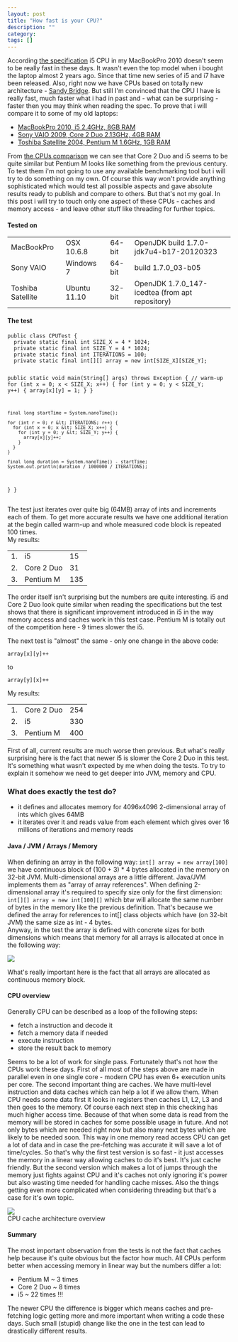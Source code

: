```yaml
---
layout: post
title: "How fast is your CPU?"
description: ""
category: 
tags: []
---
```


<p>
  According <a href="http://ark.intel.com/products/47341/Intel-Core-i5-520M-Processor-(3M-Cache-2_40-GHz)" target="_blank">the specification</a> i5 CPU in my MacBookPro 2010 doesn't seem to be really fast in these days. It wasn't even the top model when i bought the laptop almost 2 years ago. Since that time new series of i5 and i7 have been released. Also, right now we have CPUs based on totally new architecture - <a href="http://software.intel.com/en-us/articles/sandy-bridge/" target="_blank">Sandy Bridge</a>. But still I'm convinced that the CPU I have is really fast, much faster what i had in past and - what can be surprising - faster then you may think when reading the spec. To prove that i will compare it to some of my old laptops:
</p>
<ul>
  <li><a href="http://www.everymac.com/systems/apple/macbook_pro/stats/macbook-pro-core-i5-2.4-aluminum-15-mid-2010-unibody-specs.html" target="_blank">MacBookPro 2010, i5 2.4GHz, 8GB RAM</a></li>
  <li><a href="http://www.sony.co.uk/product/vn-cw-series/vpccw1s1e-r" target="_blank">Sony VAIO 2009, Core 2 Duo 2.13GHz, 4GB RAM</a></li>
  <li><a href="http://eu.computers.toshiba-europe.com/innovation/jsp/SUPPORTSECTION/discontinuedProductPage.do?service=EU&PRODUCT_ID=97587" target="_blank">Toshiba Satellite 2004, Pentium M 1.6GHz, 1GB RAM</a></li>
</ul>
<p>
  From <a href="http://ark.intel.com/compare/36734,27584,47341" target="_blank">the CPUs comparison</a> we can see that Core 2 Duo and i5 seems to be quite similar but Pentium M looks like something from the previous century. To test them i'm not going to use any available benchmarking tool but i will try to do something on my own. Of course this way won't provide anything sophisticated which would test all possible aspects and gave absolute results ready to publish and compare to others. But that's not my goal. In this post i will try to touch only one aspect of these CPUs - caches and memory access - and leave other stuff like threading for further topics.
</p>
<h4>Tested on</h4>
<p>
<table>
  <tbody>
    <tr><td>MacBookPro</td><td>OSX 10.6.8</td><td>64-bit</td><td>OpenJDK build 1.7.0-jdk7u4-b17-20120323</td></tr>
    <tr><td>Sony VAIO</td><td>Windows 7</td><td>64-bit</td><td>build 1.7.0_03-b05</td></tr>
    <tr><td>Toshiba Satellite</td><td>Ubuntu 11.10</td><td>32-bit</td><td>OpenJDK 1.7.0_147-icedtea (from apt repository)</td></tr>
  </tbody>
</table>
</p>
<h4>The test</h4>
<pre><code>public class CPUTest {
  private static final int SIZE_X = 4 * 1024;
  private static final int SIZE_Y = 4 * 1024;
  private static final int ITERATIONS = 100;
  private static final int[][] array = new int[SIZE_X][SIZE_Y];

  public static void main(String[] args) throws Exception {
    // warm-up
    for (int x = 0; x &lt; SIZE_X; x++) {
      for (int y = 0; y &lt; SIZE_Y; y++) {
        array[x][y] = 1;
      }
    }

    final long startTime = System.nanoTime();

    for (int r = 0; r &lt; ITERATIONS; r++) {
      for (int x = 0; x &lt; SIZE_X; x++) {
        for (int y = 0; y &lt; SIZE_Y; y++) {
          array[x][y]++;
        }
      }
    }

    final long duration = System.nanoTime() - startTime;
    System.out.println(duration / 1000000 / ITERATIONS);
  }
}</code></pre>
<p>
  The test just iterates over quite big (64MB) array of ints and increments each of them. To get more accurate results we have one additional iteration at the begin called warm-up and whole measured code block is repeated 100 times.<br/>
  My results:
</p>
<table>
  <tbody>
    <tr><td>1.</td><td>i5</td><td>15</td></tr>
    <tr><td>2.</td><td>Core 2 Duo</td><td>31</td></tr>
    <tr><td>3.</td><td>Pentium M</td><td>135</td></tr>
  </tbody>
</table>
<p>
  The order itself isn't surprising but the numbers are quite interesting. i5 and Core 2 Duo look quite similar when reading the specifications but the test shows that there is significant improvement introduced in i5 in the way memory access and caches work in this test case. Pentium M is totally out of the competition here - 9 times slower the i5.
</p>
<p>The next test is "almost" the same - only one change in the above code:</p>
<pre><code>array[x][y]++</code></pre>
<p>to</p>
<pre><code>array[y][x]++</code></pre>
<p>My results:</p>
<table>
  <tbody>
    <tr><td>1.</td><td>Core 2 Duo</td><td>254</td></tr>
    <tr><td>2.</td><td>i5</td><td>330</td></tr>
    <tr><td>3.</td><td>Pentium M</td><td>400</td></tr>
  </tbody>
</table>
<p>
  First of all, current results are much worse then previous. But what's really surprising here is the fact that newer i5 is slower the Core 2 Duo in this test. It's something what wasn't expected by me when doing the tests. To try to explain it somehow we need to get deeper into JVM, memory and CPU.
</p>
<h3>What does exactly the test do?</h3>
<ul>
  <li>it defines and allocates memory for 4096x4096 2-dimensional array of ints which gives 64MB</li>
  <li>it iterates over it and reads value from each element which gives over 16 millions of iterations and memory reads</li>
</ul>
<h4>Java / JVM / Arrays / Memory</h4>
<p>
  When defining an array in the following way: <code>int[] array = new array[100]</code> we have continuous block of (100 + 3) * 4 bytes allocated in the memory on 32-bit JVM. Multi-dimensional arrays are a little different. Java/JVM implements them as "array of array references". When defining 2-dimensional array it's required to specify size only for the first dimension: <code>int[][] array = new int[100][]</code> which btw will allocate the same number of bytes in the memory like the previous definition. That's because we defined the array for references to int[] class objects which have (on 32-bit JVM) the same size as int - 4 bytes.<br />
  Anyway, in the test the array is defined with concrete sizes for both dimensions which means that memory for all arrays is allocated at once in the following way:
</p>
<img border="0" src="http://3.bp.blogspot.com/-424ytTIpIQc/T3nl597EFoI/AAAAAAAACOE/ZZLJP6RqsIU/s1600/2-dim-arrays.png" />
<p>What's really important here is the fact that all arrays are allocated as continuous memory block.</p>
<h4>CPU overview</h4>
<p>Generally CPU can be described as a loop of the following steps:</p>
<ul>
  <li>fetch a instruction and decode it</li>
  <li>fetch a memory data if needed</li>
  <li>execute instruction</li>
  <li>store the result back to memory</li>
</ul>
<p>
  Seems to be a lot of work for single pass. Fortunately that's not how the CPUs work these days. First of all most of the steps above are made in parallel even in one single core - modern CPU has even 6+ execution units per core. The second important thing are caches. We have multi-level instruction and data caches which can help a lot if we allow them. When CPU needs some data first it looks in registers then caches L1, L2, L3 and then goes to the memory. Of course each next step in this checking has much higher access time. Because of that when some data is read from the memory will be stored in caches for some possible usage in future. And not only bytes which are needed right now but also many next bytes which are likely to be needed soon. This way in one memory read access CPU can get a lot of data and in case the pre-fetching was accurate it will save a lot of time/cycles. So that's why the first test version is so fast - it just accesses the memory in a linear way allowing caches to do it's best. It's just cache friendly. But the second version which makes a lot of jumps through the memory just fights against CPU and it's caches not only ignoring it's power but also wasting time needed for handling cache misses. Also the things getting even more complicated when considering threading but that's a case for it's own topic.
</p>
<p>
  <img border="0" src="http://2.bp.blogspot.com/-FuIP_W7YF60/T3q4Dt5Dj4I/AAAAAAAACOc/aXQe7qxP2aE/s1600/cpu.png" /><br/>
  CPU cache architecture overview
</p>
<h4>Summary</h4>
<p>
  The most important observation from the tests is not the fact that caches help because it's quite obvious but the factor how much. All CPUs perform better when accessing memory in linear way but the numbers differ a lot:
</p>
<ul>
  <li>Pentium M ~ 3 times</li>
  <li>Core 2 Duo ~ 8 times</li>
  <li>i5 ~ 22 times !!!</li>
</ul>
<p>
  The newer CPU the difference is bigger which means caches and pre-fetching logic getting more and more important when writing a code these days. Such small (stupid) change like the one in the test can lead to drastically different results.
</p>
